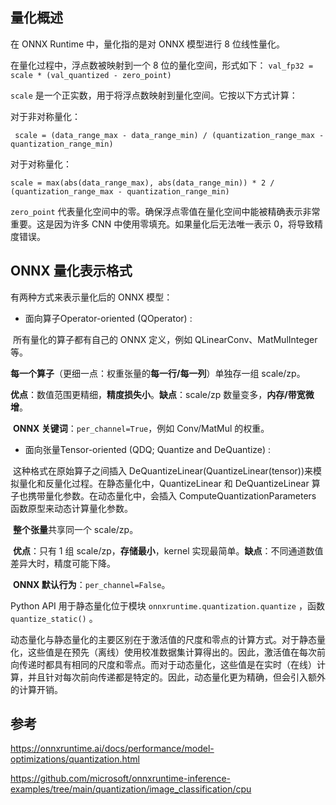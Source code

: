 ## 量化概述

在 ONNX Runtime 中，量化指的是对 ONNX 模型进行 8 位线性量化。

在量化过程中，浮点数被映射到一个 8 位的量化空间，形式如下： `val_fp32 = scale * (val_quantized - zero_point)`

`scale` 是一个正实数，用于将浮点数映射到量化空间。它按以下方式计算：

对于非对称量化：

```
 scale = (data_range_max - data_range_min) / (quantization_range_max - quantization_range_min)
```



对于对称量化：

```
scale = max(abs(data_range_max), abs(data_range_min)) * 2 / (quantization_range_max - quantization_range_min)
```

`zero_point` 代表量化空间中的零。确保浮点零值在量化空间中能被精确表示非常重要。这是因为许多 CNN 中使用零填充。如果量化后无法唯一表示 0，将导致精度错误。

## ONNX 量化表示格式

有两种方式来表示量化后的 ONNX 模型：

- 面向算子Operator-oriented (QOperator) :

​	所有量化的算子都有自己的 ONNX 定义，例如 QLinearConv、MatMulInteger 等。

​	**每一个算子**（更细一点：权重张量的**每一行/每一列**）单独存一组 scale/zp。

​	**优点**：数值范围更精细，**精度损失小**。**缺点**：scale/zp 数量变多，**内存/带宽微增**。

​	**ONNX 关键词**：`per_channel=True`，例如 Conv/MatMul 的权重。

- 面向张量Tensor-oriented (QDQ; Quantize and DeQuantize) :

​	这种格式在原始算子之间插入 DeQuantizeLinear(QuantizeLinear(tensor))来模拟量化和反量化过程。在静态量化中，QuantizeLinear 和 DeQuantizeLinear 算子也携带量化参数。在动态量化中，会插入 ComputeQuantizationParameters 函数原型来动态计算量化参数。

​	**整个张量**共享同一个 scale/zp。

​	**优点**：只有 1 组 scale/zp，**存储最小**，kernel 实现最简单。**缺点**：不同通道数值差异大时，精度可能下降。

​	**ONNX 默认行为**：`per_channel=False`。

Python API 用于静态量化位于模块 `onnxruntime.quantization.quantize` ，函数 `quantize_static()` 。





动态量化与静态量化的主要区别在于激活值的尺度和零点的计算方式。对于静态量化，这些值是在预先（离线）使用校准数据集计算得出的。因此，激活值在每次前向传递时都具有相同的尺度和零点。而对于动态量化，这些值是在实时（在线）计算，并且针对每次前向传递都是特定的。因此，动态量化更为精确，但会引入额外的计算开销。



## 参考

https://onnxruntime.ai/docs/performance/model-optimizations/quantization.html

https://github.com/microsoft/onnxruntime-inference-examples/tree/main/quantization/image_classification/cpu